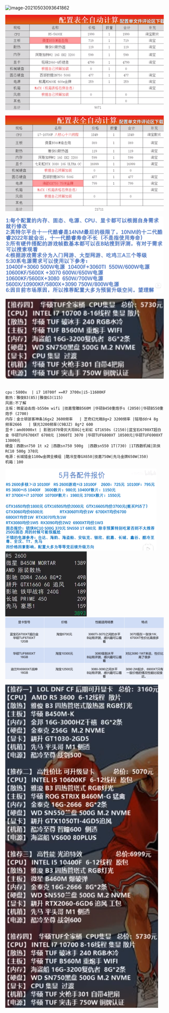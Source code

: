 ![image-20210503093641862](C:\Users\xiaohan\AppData\Roaming\Typora\typora-user-images\image-20210503093641862.png)

![image-20210503093832582](imgs/image-20210503093832582.png)

![image-20210503094108446](imgs/image-20210503094108446.png)

<img src="imgs/image-20210503095517156.png" alt="image-20210503095517156" style="zoom:50%;" />

![image-20210503112814226](imgs/image-20210503112814226.png)

```shell

cpu：5800x  | i7 10700f ==R7 3700x|i5-11600KF
散热：雅俊B3(85)|雅俊G3(115)
风扇:不了解
主板：微星迫击炮-b550m wifi |技嘉雪雕B560M |华硕B450重炮手s (2050)|华硕B550重炮手 (2700)
内存：金士顿骇客神条16gx2 3600频率   | 芝奇幻光戟8g×2 3200频率 |铭瑄ddr4 8g 频率2666   | 镁光3200频率(C9BJZ) 8g*2 600
显卡：amd6900xt | 影驰1070骨灰大将8G|七彩虹 GT1650s (2150)|蓝宝石6700XT超白金 华硕TUF6700XT 6700元 |3060TI 3070 |华硕TUF6800XT 10500元|华硕TUF6900XT 13000元
硬盘：西数sn750 1t x2 |西数sn750 500g	|西数sn550 1T(730) |1T西数机械|凯侠RC10 500g 370元	
电源：长城猎金1100w金牌全模组 |酷冷至尊GX650|技嘉750W|先马金牌650W(350)
机箱：100
```

<img src="imgs/image-20210503101400732.png" style="zoom:50%;" />

<img src="imgs/image-20210503103441207.png" alt="image-20210503103441207" style="zoom: 50%;" />

<img src="imgs/image-20210503112104304.png" alt="image-20210503112104304" style="zoom:50%;" />

![image-20210503112346497](imgs/image-20210503112346497.png)

